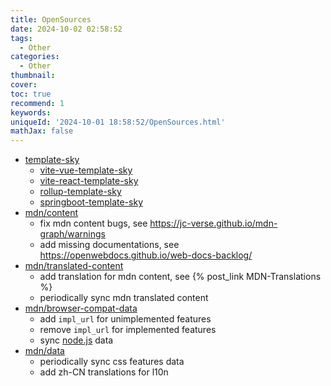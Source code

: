 ```yaml
---
title: OpenSources
date: 2024-10-02 02:58:52
tags:
  - Other
categories:
  - Other
thumbnail:
cover:
toc: true
recommend: 1
keywords:
uniqueId: '2024-10-01 18:58:52/OpenSources.html'
mathJax: false
---
```


* [template-sky](https://github.com/skyclouds2001/template-sky)
  * [vite-vue-template-sky](https://github.com/skyclouds2001/vite-vue-template-sky)
  * [vite-react-template-sky](https://github.com/skyclouds2001/vite-react-template-sky)
  * [rollup-template-sky](https://github.com/skyclouds2001/rollup-template-sky)
  * [springboot-template-sky](https://github.com/skyclouds2001/springboot-template-sky)
* [mdn/content](https://github.com/mdn/content)
  * fix mdn content bugs, see <https://jc-verse.github.io/mdn-graph/warnings>
  * add missing documentations, see <https://openwebdocs.github.io/web-docs-backlog/>
* [mdn/translated-content](https://github.com/mdn/translated-content)
  * add translation for mdn content, see {% post_link MDN-Translations %}
  * periodically sync mdn translated content
* [mdn/browser-compat-data](https://github.com/mdn/browser-compat-data)
  * add `impl_url` for unimplemented features
  * remove `impl_url` for implemented features
  * sync [node.js](https://nodejs.org/zh-cn) data
* [mdn/data](https://github.com/mdn/data)
  * periodically sync css features data
  * add zh-CN translations for l10n
